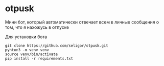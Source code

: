 # otpusk
Мини бот, который автоматически отвечает всем в личные сообщения о том, что я нахожусь в отпуске

Для установки бота 
```
git clone https://github.com/seligor/otpusk.git
pyhton3 -m venv venv
source venv/bin/activate
pip install -r requirements.txt
```
